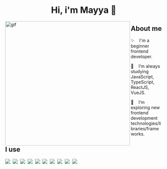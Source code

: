 <h1 align="center">Hi, i'm Mayya 👋</h1>

<img align="left" width="400" alt="gif" src="https://user-images.githubusercontent.com/99616798/231207589-c980181f-84fb-4f97-bd44-e7ec8cdecdf2.gif"/>

<h2>About me</h2>
  
<p>✨ &nbsp;&nbsp; I'm a beginner frontend developer.</p>

<p>🌱 &nbsp;&nbsp; I’m always studying JavaScript, TypeScript, ReactJS, VueJS.</p>

<p>👀 &nbsp;&nbsp; I’m exploring new frontend development technologies/libraries/frameworks.</p>

<h2>I use</h2>
<p>
   <img src="https://img.shields.io/badge/HTML5-E34F26?style=for-the-badge&logo=html5&logoColor=white" />&nbsp;
   <img src="https://img.shields.io/badge/CSS3-1572B6?style=for-the-badge&logo=css3&logoColor=white" />&nbsp;
   <img src="https://img.shields.io/badge/Sass-CC6699?style=for-the-badge&logo=sass&logoColor=white" />&nbsp;
   <img src="https://img.shields.io/badge/JavaScript-F7DF1E?style=for-the-badge&logo=javascript&logoColor=black" />&nbsp;
   <img src="https://img.shields.io/badge/TypeScript-007ACC?style=for-the-badge&logo=typescript&logoColor=white" />&nbsp;
   <img src="https://img.shields.io/badge/Vue.js%20-%23F7DF1E.svg?&style=for-the-badge&logo=vue.js&color=54e3a4" />&nbsp;
   <img src="https://img.shields.io/badge/react%20-%23F7DF1E.svg?&style=for-the-badge&logo=react&color=009fd0" />&nbsp;
   <img src="https://img.shields.io/badge/Redux-593D88?style=for-the-badge&logo=redux&logoColor=white" />&nbsp;
   <img src="https://img.shields.io/badge/SQLite-07405E?style=for-the-badge&logo=sqlite&logoColor=white" />&nbsp;
   <img src="https://img.shields.io/badge/Figma%20-%23F7DF1E.svg?&style=for-the-badge&logo=figma&logoColor=white&color=A259FF" />&nbsp;
</p> 
